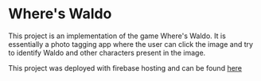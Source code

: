 # Where's Waldo

This project is an implementation of the game Where's Waldo. It is essentially a photo tagging app where the user can click the image and try to identify Waldo and other characters present in the image.

This project was deployed with firebase hosting and can be found [here](https://where-s-waldo-8e944.web.app/)